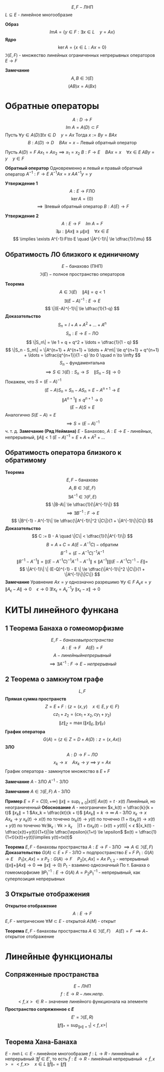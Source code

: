 $$
E, F - \text{ЛНП}
$$
$L \subseteq E$ - линейное многообразие

**Образ**
$$
Im A = \left\{ y \in F: \exists x \in L\quad y=Ax \right\} 
$$
**Ядро**
$$
\ker A = \{ x\in L: Ax = 0 \}
$$
$\Im(E, F)$ - множество линейных ограниченных непрерывных операторов $E\to F$

**Замечание**
$$
A, B \in \Im(E)
$$
$$
(AB){x} = A\left( Bx \right) 
$$


# Обратные операторы
$$
A:D \to F
$$
$$
Im~A = A(D) \subset F
$$
Пусть $\forall y\in A(D) \exists ! x\in D \quad y=Ax$
Тогда $x:=By = BAx$
$$
B:A(D) \to D\quad BAx=x - \text{Левый обратный оператор}
$$

Пусть $A(D) = F$
$Ax_1 = Ax_2 \implies x_1 = x_2$
$B: F \to E\quad BAx = x \quad \forall x \in E$
$ABy = y\quad y\in F$

**Обратный оператор**
	Одновременно и левый и правый обратный оператор
	$A^{-1}:F\to E$
	$A^{-1}Ax=x$
	$AA^{-1}y=y$

**Утверждение 1**
$$
A:E\to F \text{ЛО}
$$
$$
\ker A = \{ 0 \}
$$
$$
\implies \exists \text{левый обратный оператор } B:A(E) \to F 
$$

**Утверждение 2**
$$
A: E \to F \quad Im~A = F
$$
$$
\exists \mu: \|Ax\|\ge \mu \|x\| \quad \forall x\in E
$$
$$
\implies \exists A^{-1}:F\to E \quad \|A^{-1}\| \le \dfrac{1}{\mu}
$$
## Обратимость ЛО близкого к единичному
$$
E - \text{банахово (ПНП)}
$$
$$
\Im(E) - \text{полное пространство операторов}
$$

**Теорема**
$$
A\in \Im(E) \quad \|A\| = q < 1
$$
$$
\exists (E-A)^{-1}: E \to E
$$
$$
\|(E-A)^{-1}\| \le \dfrac{1}{1-q}
$$
**Доказательство**
$$
S_n = I + A + A^2 + \ldots + A^n
$$
$$
S_n: E\to E - \text{ЛО}
$$
$$
\|S_n\| = \le 1 + q + q^2 + \ldots = \dfrac{1}{1 - q}
$$
$$
\|S_n - S_m\| = \|A^{n+1} + A^{n+1} + \ldots + A^m\| \le q^{n+1} + q^{n+1} + \ldots = \dfrac{q^{n+1}}{1 - q} \to 0 \quad n \to \infty
$$
$$
S_n - \text{фундаментальна}
$$
$$
\implies S\in \Im(E): S_n \to S \quad \|S_n-S\|\to 0
$$
Покажем, что $S=(E-A)^{-1}$
$$
(E-A)S_n = S_n - AS_n = E - A^{n+1} \to E
$$
$$
\|A^{n+1}\|\le q^{n+1} \to 0
$$
$$
(E-A)S = E
$$
Аналогично $S(E-A) = E$
$$
\implies S = (E-A)^{-1}
$$
ч. т. д.
**Замечание (Ряд Неймана)**
$E$ - Банахово, $A:E\to E$ - линейных, непрерывный, $\|A\|< 1$
$(E-A)^{-1} = E + A + A^2 + \ldots$

## Обратимость оператора близкого к обратимому
**Теорема**
$$
E, F - \text{банахово}
$$
$$
A, B \in \Im (E, F)
$$
$$
\exists A^{-1} \in \Im (F, E)
$$
$$
\|B-A\| \le \dfrac{1}{\|A^{-1}\|}
$$
$$
\implies \exists B^{-1}: F \to E
$$
$$
\|B^{-1} - A^{-1}\| \le \dfrac{\|A^{-1}\|^2 \|C\|}{1 + \|A^{-1}\|\|C\|}
$$
**Доказательство**
$$
C := B - A \quad \|C\| < \dfrac{1}{\|A^{-1}\|}
$$
$$
B = A + C = A(E-A^{-1}C) - \text{обратим}
$$
$$
B^{-1} = (E-A^{-1}C)^{-1}A^{-1}
$$
$$
\|B^{-1} - A^{-1}\| = \|(E-A^{-1}C)^{-1}A^{-1} - A^{-1}\| \le \|A^{-1}\| \| (E-A^{-1}C)^{-1} - E \| = 
$$
$$
\|A^{-1}\| \| (E-Q)^{-1} - E \| \le \dfrac{\|A^{-1}\|^2 \|C\|}{1 + \|A^{-1}\|\|C\|}
$$
**Замечание**
Уравнение $Ax=y$ однозначно разрешимо $\forall y \in F$
$A_\epsilon x = y\quad \|A_\epsilon - A\| \to 0 \quad \epsilon \to 0$ 
$\exists ! x_\epsilon = A_\epsilon^{-1} y$
$\|x_\epsilon - x\| \to 0$

# КИТЫ линейного функана
## 1 Теорема Банаха о гомеоморфизме
$$
E, F - банаховы пространства
$$
$$
A:E\to F\quad A(E) = F
$$
$$
A - линейный непрерывный
$$
$$
\implies \exists A^{-1}: F \to E - непрерывный
$$
## 2 Теорема о замкнутом графе
$$
L, F
$$
**Прямая сумма пространств**
$$
Z=E+F: \{ z=(x, y) \quad x\in E, y\in F \}
$$
$$
cz_1+z_2 = (cx_1 + x_2, cy_1 + y_2)
$$
$$
\|z\|_Z = \max(\|x\|_E, \|y\|_F)
$$
**График оператора**
$$
G(A) = \{z\in Z = D + A(D): z=(x, Ax)\}
$$
**ЗЛО**
$$
A:D\to F - ЛО
$$
$$
x_k\to x\quad Ax_k \to y \implies y=Ax
$$
График оператора - замкнутое множество в $E + F$

**Замечание**
$A$ - ЗЛО
$A^{-1}$ - ЗЛО

**Замечание**
$A \in \Im(E, F)$
$A$ - ЗЛО

**Пример**
	$E=F=C[0, +\infty)$
	$\|x\|=\sup_{t\ge 0} |x(t)|$
	$Ax(t) = t \cdot x(t)$
	Линейный, но неограниченный
**Обоснование**
	$A$ - неограничен
	$x_k(t) = \dfrac{k}{k + t}$
	$\|x_k\|=1$
	$Ax_k = \dfrac{kt}{k + t}$
	$\|Ax_k\| = k \to \infty$
	$A$ - ЗЛО
	$x_k \to x \quad Ax_k \to y$
	$x_k(t)\to x(t)$ по точечно
	$tx_k(t) \to y(t)$ по точечно
	$(1+t)x_k(t) \to x(t) + y(t)$ по точечно
	$\forall \epsilon \exists k_\epsilon: \forall k>k_\epsilon\quad |(1+t)x_k(t)-(x(t)+y(t))|<\epsilon$
	$|x_k(t) - \dfrac{x(t)+y(t)}{1+t}|\le \dfrac{\epsilon}{1+t} \le \epsilon$
	$x(t) = \dfrac{1}{1+t}(x(t)+y(t))\implies y(t)=tx(t)$

**Теорема**
	$E, F$ - банаховы пространства
	$A:E\to F$ - ЗЛО $\implies A\in \Im(E, F)$
**Доказательство**
	$G(A)\subset E + F$ - ЗЛО = подпространство $E+F$
	$P_1:G(A) \to E\quad P_1[x,Ax]=x$
	$P_2:G(A) \to F\quad P_2[x, Ax] = Ax$
	$P_{1, 2}$ - непрерывный ($\|x\|+\|Ax\|\to 0\implies \|x\|\to 0$)
	$P_1$ - взаимно однозначный
	По т. Банаха о гомеоморфизме $\exists P_1^{-1}: E\to G(A)$
	$A=P_2 P_1^{-1}$ - непрерывный, как суперпозиция непрерывных

## 3 Открытые отображения
**Открытое отображение**
$$
A:E\to F
$$
$E, F$ - метрические
$\forall M \subset E$ - открытой $A(M)$ - открыт

**Теорема**
$E, F$ - банаховы пространства
$A\in \Im(E, F)\quad A(E)=F$
$\implies A-$ открытое отображение


# Линейные функционалы
## Сопряженные пространства
$$
E - ЛНП
$$
$$
f:E \to R - лин. непр.
$$
$$
<f, x> \in R - \text{значение линейного функционала на элементе}
$$
**Пространство сопряженное с $E$**
$$
E'=\Im (E, R)
$$
$$
\|f\|_* = \sup_{\|x\|=1} |<f, x>|
$$

## Теорема Хана-Банаха
$E$ - лнп
$L\subset E$ - линейное многообразие
$f:L\to R$ - линнейный и непрерывный
$\exists \tilde f\in E'$, то есть $\tilde f:E\to R$ - линейный непрерывный
$<\tilde f, x> = <f, x>\quad x\in L$
$\|\tilde f\|_* = \|f\|$











